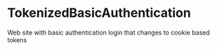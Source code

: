 # TokenizedBasicAuthentication
Web site with basic authentication login that changes to cookie based tokens
